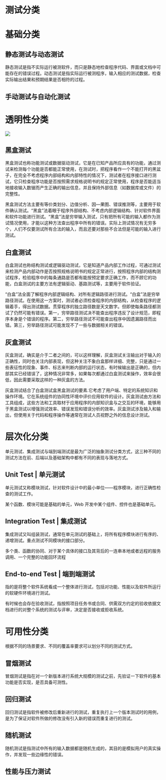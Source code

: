 # 测试分类

# 基础分类

## 静态测试与动态测试

静态测试是指不实际运行被测软件，而只是静态地检查程序代码、界面或文档中可能存在的错误过程。动态测试是指实际运行被测程序，输入相应的测试数据，检查实际输出结果和预期结果是否相符的过程。

## 手动测试与自动化测试

# 透明性分类

![](https://i.postimg.cc/ZK8vhfTT/image.png)

## 黑盒测试

黑盒测试也称功能测试或数据驱动测试，它是在已知产品所应具有的功能，通过测试来检测每个功能是否都能正常使用，在测试时，把程序看作一个不能打开的黑盆子，在完全不考虑程序内部结构和内部特性的情况下，测试者在程序接口进行测试，它只检查程序功能是否按照需求规格说明书的规定正常使用，程序是否能适当地接收输入数锯而产生正确的输出信息，并且保持外部信息（如数据库或文件）的完整性。

黑盒测试方法主要有等价类划分、边值分析、因—果图、错误推测等，主要用于软件确认测试。“黑盒”法着眼于程序外部结构、不考虑内部逻辑结构、针对软件界面和软件功能进行测试。“黑盒”法是穷举输入测试，只有把所有可能的输入都作为测试情况使用，才能以这种方法查出程序中所有的错误。实际上测试情况有无穷多个，人们不仅要测试所有合法的输入，而且还要对那些不合法但是可能的输入进行测试。

## 白盒测试

白盒测试也称结构测试或逻辑驱动测试，它是知道产品内部工作过程，可通过测试来检测产品内部动作是否按照规格说明书的规定正常进行，按照程序内部的结构测试程序，检验程序中的每条通路是否都有能按预定要求正确工作，而不顾它的功能，白盒测试的主要方法有逻辑驱动、基路测试等，主要用于软件验证。

“白盒”法全面了解程序内部逻辑结构、对所有逻辑路径进行测试。“白盒”法是穷举路径测试。在使用这一方案时，测试者必须检查程序的内部结构，从检查程序的逻辑着手，得出测试数据。贯穿程序的独立路径数是天文数字。但即使每条路径都测试了仍然可能有错误。第一，穷举路径测试决不能查出程序违反了设计规范，即程序本身是个错误的程序。第二，穷举路径测试不可能查出程序中因遗漏路径而出错。第三，穷举路径测试可能发现不了一些与数据相关的错误。

## 灰盒测试

灰盒测试，确实是介于二者之间的，可以这样理解，灰盒测试关注输出对于输入的正确性，同时也关注内部表现，但这种关注不象白盒那样详细、完整，只是通过一些表征性的现象、事件、标志来判断内部的运行状态，有时候输出是正确的，但内部其实已经错误了，这种情况非常多，如果每次都通过白盒测试来操作，效率会很低，因此需要采取这样的一种灰盒的方法。

灰盒测试结合了白盒测试盒黑盒测试的要素.它考虑了用户端、特定的系统知识和操作环境。它在系统组件的协同性环境中评价应用软件的设计。灰盒测试由方法和工具组成，这些方法和工具取材于应用程序的内部知识盒与之交互的环境，能够用于黑盒测试以增强测试效率、错误发现和错误分析的效率。灰盒测试涉及输入和输出，但使用关于代码和程序操作等通常在测试人员视野之外的信息设计测试。

# 层次化分类

单元测试、集成测试与端到端测试是最为广泛的抽象测试分类方式，这三种不同的测试方法在前、后端以及基础架构中都有不同的表现与落地方式。

## Unit Test | 单元测试

单元测试又称模块测试，针对软件设计中的最小单位——程序模块，进行正确性检查的测试工作。

某个函数、模块可能是基础的单元，Web 开发中某个组件、控件也是基础单元。

## Integration Test | 集成测试

集成测试又叫组装测试，通常在单元测试的基础上，将所有程序模块进行有序的、递增测试。重点测试不同模块的接口部分。

多个类、函数的协同、对于某个具体的接口及其背后的一连串本地或者远程的服务调用、一个完整的功能回环流程

## End-to-end Test | 端到端测试

指的是将整个软件系统看成一个整体进行测试，包括对功能、性能以及软件所运行的软硬件环境进行测试。

有时候也会存在验收测试，指按照项目任务书或合同、供需双方约定的验收依据文档进行的对整个系统的测试与评审，决定是否接收或拒收系统。

# 可用性分类

根据不同的场景要求、不同的覆盖率要求可以划分不同的测试方式。

## 冒烟测试

冒烟测试是指在对一个新版本进行系统大规模的测试之前，先验证一下软件的基本功能是否实现，是否具备可测性。

## 回归测试

回归测试是指软件被修改后重新进行的测试，重复执行上一个版本测试时的用例，是为了保证对软件所做的修改没有引入新的错误而重复进行的测试。

## 随机测试

随机测试是指测试中所有的输入数据都是随机生成的，其目的是模拟用户的真实操作，并发现一些边缘性的错误。

## 性能与压力测试
